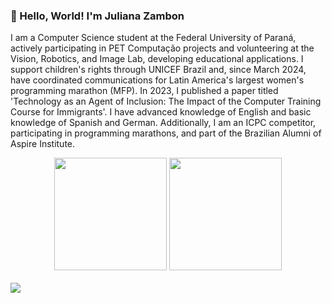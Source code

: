 ### 👋 Hello, World! I'm Juliana Zambon

I am a Computer Science student at the Federal University of Paraná, actively participating in PET Computação projects and volunteering at the Vision, Robotics, and Image Lab, developing educational applications. I support children's rights through UNICEF Brazil and, since March 2024, have coordinated communications for Latin America's largest women's programming marathon (MFP). In 2023, I published a paper titled 'Technology as an Agent of Inclusion: The Impact of the Computer Training Course for Immigrants'.
I have advanced knowledge of English and basic knowledge of Spanish and German. Additionally, I am an ICPC competitor, participating in programming marathons, and part of the Brazilian Alumni of Aspire Institute.
<div align="center">
    <img height="180rem" src="https://github-readme-stats-sigma-five.vercel.app/api?username=JulianaZambon&theme=tokyonight&show_icons=true&bg_color=0d1117&hide_border=true"  />
    <img height="180rem" src="https://github-readme-stats-sigma-five.vercel.app/api/top-langs/?username=JulianaZambon&theme=tokyonight&layout=compact&bg_color=0d1117&hide_border=true" />
</div>
<br>
<img src="https://github-readme-activity-graph.vercel.app/graph?username=JulianaZambon&bg_color=000000&color=1a5fb4&line=1c71d8&point=1a5fb4&area=true&hide_border=true"
    (https://github.com/ashutosh00710/github-readme-activity-graph)"/>
<br>
